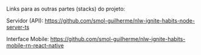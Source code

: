 Links para as outras partes (stacks) do projeto:

Servidor (API): https://github.com/smol-guilherme/nlw-ignite-habits-node-server-ts

Interface Mobile: https://github.com/smol-guilherme/nlw-ignite-habits-mobile-rn-react-native
